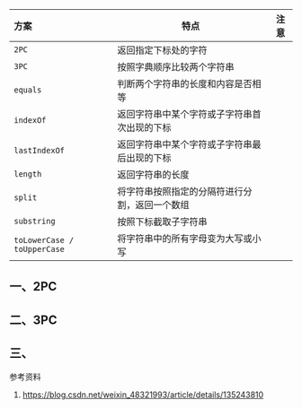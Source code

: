 | 方案                          | 特点                      | 注意 |
|:----------------------------|-------------------------|----|
| `2PC`                       | 返回指定下标处的字符              |    |
| `3PC`                       | 按照字典顺序比较两个字符串           |    |
| `equals`                    | 判断两个字符串的长度和内容是否相等       |    |
| `indexOf`                   | 返回字符串中某个字符或子字符串首次出现的下标  |    |
| `lastIndexOf`               | 返回字符串中某个字符或子字符串最后出现的下标  |    |
| `length`                    | 返回字符串的长度                |    |
| `split`                     | 将字符串按照指定的分隔符进行分割，返回一个数组 |    |
| `substring`                 | 按照下标截取子字符串              |    |
| `toLowerCase / toUpperCase` | 将字符串中的所有字母变为大写或小写       |    |

## 一、2PC

## 二、3PC

## 三、




参考资料
1. https://blog.csdn.net/weixin_48321993/article/details/135243810